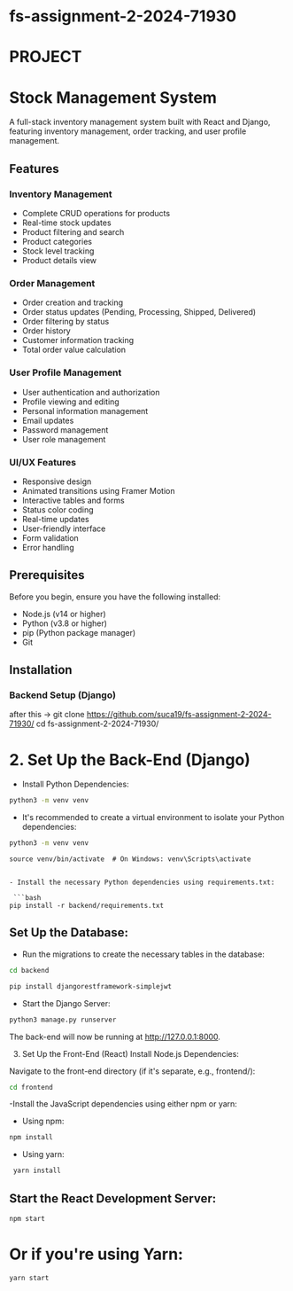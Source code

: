 # fs-assignment-2-2024-71930

# PROJECT

# Stock Management System

A full-stack inventory management system built with React and Django, featuring inventory management, order tracking, and user profile management.

## Features

### Inventory Management
- Complete CRUD operations for products
- Real-time stock updates
- Product filtering and search
- Product categories
- Stock level tracking
- Product details view

### Order Management
- Order creation and tracking
- Order status updates (Pending, Processing, Shipped, Delivered)
- Order filtering by status
- Order history
- Customer information tracking
- Total order value calculation

### User Profile Management
- User authentication and authorization
- Profile viewing and editing
- Personal information management
- Email updates
- Password management
- User role management

### UI/UX Features
- Responsive design
- Animated transitions using Framer Motion
- Interactive tables and forms
- Status color coding
- Real-time updates
- User-friendly interface
- Form validation
- Error handling

## Prerequisites

Before you begin, ensure you have the following installed:
- Node.js (v14 or higher)
- Python (v3.8 or higher)
- pip (Python package manager)
- Git

## Installation

### Backend Setup (Django)

after this ->  git clone <https://github.com/suca19/fs-assignment-2-2024-71930/>
cd fs-assignment-2-2024-71930/

# 2. Set Up the Back-End (Django)

- Install Python Dependencies:

```bash
python3 -m venv venv
```

- It's recommended to create a virtual environment to isolate your Python dependencies:

```bash
python3 -m venv venv
```
    source venv/bin/activate  # On Windows: venv\Scripts\activate
```

- Install the necessary Python dependencies using requirements.txt:

 ```bash
pip install -r backend/requirements.txt
```
## Set Up the Database:

- Run the migrations to create the necessary tables in the database:

```bash
cd backend
```

```bash
pip install djangorestframework-simplejwt
 ```
- Start the Django Server:

```bash
python3 manage.py runserver
```

The back-end will now be running at http://127.0.0.1:8000.

3. Set Up the Front-End (React)
Install Node.js Dependencies:

Navigate to the front-end directory (if it's separate, e.g., frontend/):

```bash
cd frontend
```

-Install the JavaScript dependencies using either npm or yarn:

- Using npm:
    
```bash
npm install
```

- Using yarn:

```bash
 yarn install
 ```

## Start the React Development Server:

```bash
npm start   
```

# Or if you're using Yarn: 

 ```bash
yarn start
```

